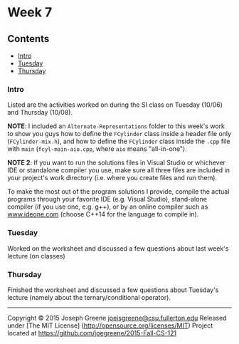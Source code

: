 # Week 7

## Contents
- [Intro](#intro)
- [Tuesday](#tuesday)
- [Thursday](#thursday)
    
### Intro
Listed are the activities worked on during the SI class on Tuesday (10/06) and Thursday (10/08).

__NOTE__: I included an `Alternate-Representations` folder to this week's work to show you guys 
how to define the `FCylinder` class inside a header file only (`FCylinder-mix.h`), and how to 
define the `FCylinder` class inside the `.cpp` file with `main` (`fcyl-main-aio.cpp`, where `aio` 
means "all-in-one").

__NOTE 2__: If you want to run the solutions files in Visual Studio or whichever IDE or standalone compiler you use, make sure all three files are included in your project's work directory (i.e. where you create files and run them). 

To make the most out of the program solutions I provide, compile the actual programs through your 
favorite IDE (e.g. Visual Studio), stand-alone compiler (if you use one, e.g. g++), or by an 
online compiler such as www.ideone.com (choose C++14 for the language to compile in).

### Tuesday
Worked on the worksheet and discussed a few questions about last week's lecture (on classes)

### Thursday
Finished the worksheet and discussed a few questions about Tuesday's lecture (namely about the ternary/conditional operator).

-------------------------------------------------------------------------------

Copyright &copy; 2015 Joseph Greene <joeisgreene@csu.fullerton.edu>
Released under [The MIT License] (http://opensource.org/licenses/MIT)
Project located at <https://github.com/joegreene/2015-Fall-CS-121>
